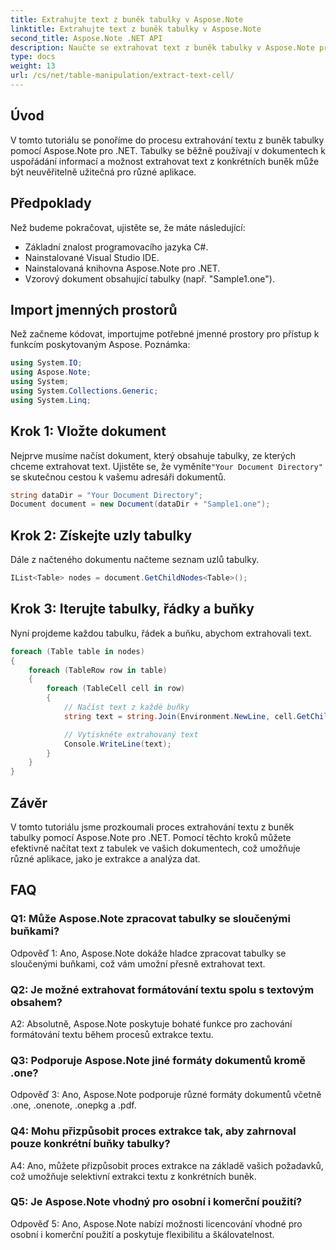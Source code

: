 ```yaml
---
title: Extrahujte text z buněk tabulky v Aspose.Note
linktitle: Extrahujte text z buněk tabulky v Aspose.Note
second_title: Aspose.Note .NET API
description: Naučte se extrahovat text z buněk tabulky v Aspose.Note pro .NET. Vylepšete své možnosti zpracování dokumentů bez námahy.
type: docs
weight: 13
url: /cs/net/table-manipulation/extract-text-cell/
---
```

## Úvod

V tomto tutoriálu se ponoříme do procesu extrahování textu z buněk tabulky pomocí Aspose.Note pro .NET. Tabulky se běžně používají v dokumentech k uspořádání informací a možnost extrahovat text z konkrétních buněk může být neuvěřitelně užitečná pro různé aplikace.

## Předpoklady

Než budeme pokračovat, ujistěte se, že máte následující:

- Základní znalost programovacího jazyka C#.
- Nainstalované Visual Studio IDE.
- Nainstalovaná knihovna Aspose.Note pro .NET.
- Vzorový dokument obsahující tabulky (např. "Sample1.one").

## Import jmenných prostorů

Než začneme kódovat, importujme potřebné jmenné prostory pro přístup k funkcím poskytovaným Aspose. Poznámka:

```csharp
using System.IO;
using Aspose.Note;
using System;
using System.Collections.Generic;
using System.Linq;
```

## Krok 1: Vložte dokument

 Nejprve musíme načíst dokument, který obsahuje tabulky, ze kterých chceme extrahovat text. Ujistěte se, že vyměníte`"Your Document Directory"` se skutečnou cestou k vašemu adresáři dokumentů.

```csharp
string dataDir = "Your Document Directory";
Document document = new Document(dataDir + "Sample1.one");
```

## Krok 2: Získejte uzly tabulky

Dále z načteného dokumentu načteme seznam uzlů tabulky.

```csharp
IList<Table> nodes = document.GetChildNodes<Table>();
```

## Krok 3: Iterujte tabulky, řádky a buňky

Nyní projdeme každou tabulku, řádek a buňku, abychom extrahovali text.

```csharp
foreach (Table table in nodes)
{
    foreach (TableRow row in table)
    {
        foreach (TableCell cell in row)
        {
            // Načíst text z každé buňky
            string text = string.Join(Environment.NewLine, cell.GetChildNodes<RichText>().Select(e => e.Text)) + Environment.NewLine;

            // Vytiskněte extrahovaný text
            Console.WriteLine(text);
        }
    }
}
```

## Závěr

V tomto tutoriálu jsme prozkoumali proces extrahování textu z buněk tabulky pomocí Aspose.Note pro .NET. Pomocí těchto kroků můžete efektivně načítat text z tabulek ve vašich dokumentech, což umožňuje různé aplikace, jako je extrakce a analýza dat.

## FAQ

### Q1: Může Aspose.Note zpracovat tabulky se sloučenými buňkami?

Odpověď 1: Ano, Aspose.Note dokáže hladce zpracovat tabulky se sloučenými buňkami, což vám umožní přesně extrahovat text.

### Q2: Je možné extrahovat formátování textu spolu s textovým obsahem?

A2: Absolutně, Aspose.Note poskytuje bohaté funkce pro zachování formátování textu během procesů extrakce textu.

### Q3: Podporuje Aspose.Note jiné formáty dokumentů kromě .one?

Odpověď 3: Ano, Aspose.Note podporuje různé formáty dokumentů včetně .one, .onenote, .onepkg a .pdf.

### Q4: Mohu přizpůsobit proces extrakce tak, aby zahrnoval pouze konkrétní buňky tabulky?

A4: Ano, můžete přizpůsobit proces extrakce na základě vašich požadavků, což umožňuje selektivní extrakci textu z konkrétních buněk.

### Q5: Je Aspose.Note vhodný pro osobní i komerční použití?

Odpověď 5: Ano, Aspose.Note nabízí možnosti licencování vhodné pro osobní i komerční použití a poskytuje flexibilitu a škálovatelnost.